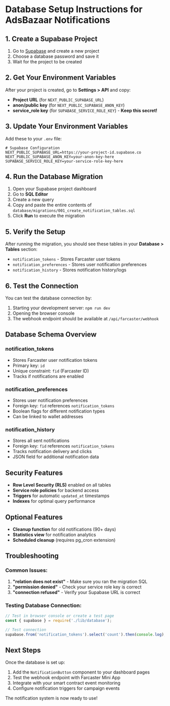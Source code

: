 # Database Setup Instructions for AdsBazaar Notifications

## 1. Create a Supabase Project

1. Go to [Supabase](https://supabase.com) and create a new project
2. Choose a database password and save it
3. Wait for the project to be created

## 2. Get Your Environment Variables

After your project is created, go to **Settings > API** and copy:

- **Project URL** (for `NEXT_PUBLIC_SUPABASE_URL`)
- **anon/public key** (for `NEXT_PUBLIC_SUPABASE_ANON_KEY`)  
- **service_role key** (for `SUPABASE_SERVICE_ROLE_KEY`) - **Keep this secret!**

## 3. Update Your Environment Variables

Add these to your `.env` file:

```env
# Supabase Configuration
NEXT_PUBLIC_SUPABASE_URL=https://your-project-id.supabase.co
NEXT_PUBLIC_SUPABASE_ANON_KEY=your-anon-key-here
SUPABASE_SERVICE_ROLE_KEY=your-service-role-key-here
```

## 4. Run the Database Migration

1. Open your Supabase project dashboard
2. Go to **SQL Editor**
3. Create a new query
4. Copy and paste the entire contents of `database/migrations/001_create_notification_tables.sql`
5. Click **Run** to execute the migration

## 5. Verify the Setup

After running the migration, you should see these tables in your **Database > Tables** section:

- `notification_tokens` - Stores Farcaster user tokens
- `notification_preferences` - Stores user notification preferences  
- `notification_history` - Stores notification history/logs

## 6. Test the Connection

You can test the database connection by:

1. Starting your development server: `npm run dev`
2. Opening the browser console
3. The webhook endpoint should be available at `/api/farcaster/webhook`

## Database Schema Overview

### notification_tokens
- Stores Farcaster user notification tokens
- Primary key: `id`
- Unique constraint: `fid` (Farcaster ID)
- Tracks if notifications are enabled

### notification_preferences  
- Stores user notification preferences
- Foreign key: `fid` references `notification_tokens`
- Boolean flags for different notification types
- Can be linked to wallet addresses

### notification_history
- Stores all sent notifications
- Foreign key: `fid` references `notification_tokens` 
- Tracks notification delivery and clicks
- JSON field for additional notification data

## Security Features

- **Row Level Security (RLS)** enabled on all tables
- **Service role policies** for backend access
- **Triggers** for automatic `updated_at` timestamps
- **Indexes** for optimal query performance

## Optional Features

- **Cleanup function** for old notifications (90+ days)
- **Statistics view** for notification analytics
- **Scheduled cleanup** (requires pg_cron extension)

## Troubleshooting

### Common Issues:

1. **"relation does not exist"** - Make sure you ran the migration SQL
2. **"permission denied"** - Check your service role key is correct
3. **"connection refused"** - Verify your Supabase URL is correct

### Testing Database Connection:

```javascript
// Test in browser console or create a test page
const { supabase } = require('./lib/database');

// Test connection
supabase.from('notification_tokens').select('count').then(console.log);
```

## Next Steps

Once the database is set up:

1. Add the `NotificationButton` component to your dashboard pages
2. Test the webhook endpoint with Farcaster Mini App
3. Integrate with your smart contract event monitoring
4. Configure notification triggers for campaign events

The notification system is now ready to use!